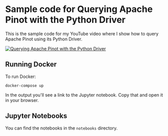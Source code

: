 # Sample code for Querying Apache Pinot with the Python Driver

This is the sample code for my YouTube video where I show how to query Apache Pinot using its Python Driver.

[![Querying Apache Pinot with the Python Driver](https://yt-embed.herokuapp.com/embed?v=tGnU9tqJ5DQ)](https://www.youtube.com/watch?v=tGnU9tqJ5DQ&t=9s "Querying Apache Pinot with the Python Driver")

## Running Docker

To run Docker:

```
docker-compose up
```

In the output you'll see a link to the Jupyter notebook. Copy that and open it in your browser.

## Jupyter Notebooks

You can find the notebooks in the `notebooks` directory. 
